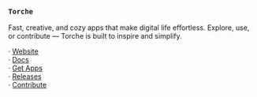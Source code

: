 ### `Torche`

Fast, creative, and cozy apps that make digital life effortless. Explore, use, or contribute — Torche is built to inspire and simplify.

· <a href="https://www.torche.com">Website</a><br>
· <a href="https://docs.torche.com">Docs</a><br>
· <a href="https://www.torche.com/download">Get Apps</a><br>
· <a href="https://www.torche.com/releases">Releases</a><br>
· <a href="https://www.torche.com/contribute">Contribute</a>
